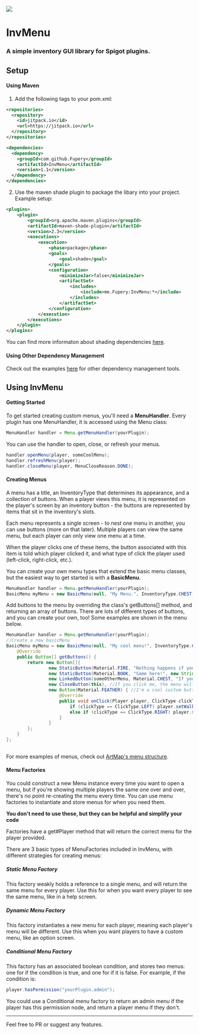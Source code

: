 [![](https://jitpack.io/v/Fupery/InvMenu.svg)](https://jitpack.io/#Fupery/InvMenu)

# InvMenu
### A simple inventory GUI library for Spigot plugins.

## Setup
#### Using Maven
1. Add the following tags to your pom.xml:
```xml
<repositories>
  <repository>
    <id>jitpack.io</id>
    <url>https://jitpack.io</url>
  </repository>
</repositories>

<dependencies>  
  <dependency>
    <groupId>com.github.Fupery</groupId>
    <artifactId>InvMenu</artifactId>
    <version>1.1</version>
  </dependency>
</dependencies>
```
2. Use the maven shade plugin to package the libary into your project.
Example setup:
```xml
<plugins>
    <plugin>
        <groupId>org.apache.maven.plugins</groupId>
        <artifactId>maven-shade-plugin</artifactId>
        <version>2.3</version>
        <executions>
            <execution>
                <phase>package</phase>
                <goals>
                    <goal>shade</goal>
                </goals>
                <configuration>
                    <minimizeJar>false</minimizeJar>
                    <artifactSet>
                        <includes>
                            <include>me.Fupery:InvMenu:*</include>
                        </includes>
                    </artifactSet>
                </configuration>
            </execution>
        </executions>
    </plugin>
</plugins>
```
You can find more informaton about shading dependencies [here](https://maven.apache.org/plugins/maven-shade-plugin/).

#### Using Other Dependency Management
Check out the examples [here](https://jitpack.io/#Fupery/InvMenu/1.2) for other dependency management tools.


## Using InvMenu
#### Getting Started
To get started creating custom menus, you'll need a **MenuHandler**. Every plugin has one MenuHandler, it is accessed using the Menu class:
```Java
MenuHandler handler = Menu.getMenuHandler(yourPlugin);
```
You can use the handler to open, close, or refresh your menus.
```Java
handler.openMenu(player, someCoolMenu);
handler.refreshMenu(player);
handler.closeMenu(player, MenuCloseReason.DONE);
```

#### Creating Menus
A menu has a title, an InventoryType that determines its appearance, and a collection of buttons. 
When a player views this menu, it is represented on the player's screen by an inventory button -
the buttons are represented by items that sit in the inventory's slots. 


Each menu represents a single screen - to nest one menu in another, you can use buttons (more on that later). 
Multiple players can view the same menu, but each player can only view one menu at a time.


When the player clicks one of these items, the button associated with this item is told which player clicked it, 
and what type of click the player used (left-click, right-click, etc.).

You can create your own menu types that extend the basic menu classes, but the easiest way to get started is with a **BasicMenu**.
```Java
MenuHandler handler = Menu.getMenuHandler(yourPlugin);
BasicMenu myMenu = new BasicMenu(null, "My Menu.", InventoryType.CHEST);
```

Add buttons to the menu by overriding the class's getButtons[] method, and returning an array of buttons.
There are lots of different types of buttons, and you can create your own, too! Some examples are shown in the menu below.
```Java
MenuHandler handler = Menu.getMenuHandler(yourPlugin);
//Create a new basicMenu
BasicMenu myMenu = new BasicMenu(null, "My cool menu!", InventoryType.CHEST) {
    @Override
    public Button[] getButtons() {
        return new Button[]{
                new StaticButton(Material.FIRE, "Nothing happens if you click me!"),
                new StaticButton(Material.BOOK, "Same here!", new String[]{"Whoah", "more", "lines", "of", "text!"}),
                new LinkedButton(someOtherMenu, Material.CHEST, "If you click me, another menu will open!"),
                new CloseButton(this), //If you click me, the menu will close!
                new Button(Material.FEATHER) { //I'm a cool custom button!
                    @Override
                    public void onClick(Player player, ClickType clickType) {
                        if (clickType == ClickType.LEFT) player.setWalkSpeed(10000);
                        else if (clickType == ClickType.RIGHT) player.setWalkSpeed(1);
                    }
                }
        };
    }
};
 
````
For more examples of menus, check out [ArtMap's menu structure](https://github.com/Fupery/ArtMap/tree/master/src/main/java/me/Fupery/ArtMap/Menu/HelpMenu).

#### Menu Factories
You could construct a new Menu instance every time you want to open a menu, but if you're 
showing multiple players the same one over and over, there's no point re-creating the menu every time. 
You can use menu factories to instantiate and store menus for when you need them.

__You don't need to use these, but they can be helpful and simplify your code__

Factories have a get#Player method that will return the correct menu for the player provided.

There are 3 basic types of MenuFactories included in InvMenu, with different strategies for creating menus:
##### Static Menu Factory
This factory weakly holds a reference to a single menu, and will return the same menu for every player.
Use this for when you want every player to see the same menu, like in a help screen.
##### Dynamic Menu Factory
This factory instantiates a new menu for each player, meaning each player's menu will be different.
Use this when you want players to have a custom menu, like an option screen.
##### Conditional Menu Factory
This factory has an associated boolean condition, and stores two menus: one for if the condition is true, and one for if
it is false. For example, if the condition is:
```Java
player.hasPermission("yourPlugin.admin");
```
You could use a Conditional menu factory to return an admin menu if the player has this permission node, and return a player menu if they don't.

---

Feel free to PR or suggest any features.
